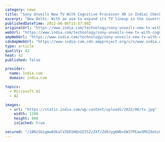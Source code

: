 ```yaml
---
category: news
title: "Sony Unveils New TV With Cognitive Processor XR in India| Check Price Here"
excerpt: "New Delhi: With an aim to expand its TV lineup in the country, Sony India on Monday announced the new BRAVIA XR X90K series TV powered by the next-generation Cognitive processor XR. The XR-55X90K ..."
publishedDateTime: 2022-06-06T15:37:00Z
originalUrl: "https://www.india.com/technology/sony-unveils-new-tv-with-cognitive-processor-xr-in-india-check-price-here-5437413/"
webUrl: "https://www.india.com/technology/sony-unveils-new-tv-with-cognitive-processor-xr-in-india-check-price-here-5437413/"
ampWebUrl: "https://www.india.com/technology/sony-unveils-new-tv-with-cognitive-processor-xr-in-india-check-price-here-5437413/amp/"
cdnAmpWebUrl: "https://www-india-com.cdn.ampproject.org/c/s/www.india.com/technology/sony-unveils-new-tv-with-cognitive-processor-xr-in-india-check-price-here-5437413/amp/"
type: article
quality: 42
heat: 42
published: false

provider:
  name: India.com
  domain: india.com

topics:
  - Microsoft AI
  - AI

images:
  - url: "https://static.india.com/wp-content/uploads/2022/06/tv.jpg"
    width: 1200
    height: 800
    isCached: true

secured: "/18NzSGigmw8dkalVZER1HQnUZISZzZXT/Zd9Jyg6WbvSW37PEaw5MXI0oSz0u2lwyERwHiP4HQevG7dGjIlF6qEq3wUNT9knekZYiHmkho67Z51Rw/FT02zjRoGtnRlixXgOp0f124HWmakyjzI2zJ9tL4HTWsUz2fNPH1QedbmjgQnNPFcQHcvThlP0zS9suDf4O9xiLyxs21/HMMidweUQsM5LDxz/4ZvSPGKz/amGhrb6pBTbc69G0vNYmB269TbmJu/uHnM7tEBCMnT1yM4Nr4OF94fa6p4Lx0wJ1tZZvUU5XbiQnjzVUvfxOI287CXqRm0ocAHtC3rPQFRVBzSgs5DMUcWT6BTUzDahiA=;eWt4srDArHEiMdTySQCZ4Q=="
---
```


